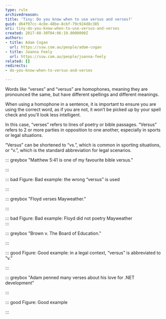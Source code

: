 ```yaml
---
type: rule
archivedreason: 
title: 'Tiny: Do you know when to use versus and verses?'
guid: d64f97cc-4c8e-48be-8cbf-79c924d8c385
uri: tiny-do-you-know-when-to-use-versus-and-verses
created: 2017-08-30T04:06:19.0000000Z
authors:
- title: Adam Cogan
  url: https://ssw.com.au/people/adam-cogan
- title: Joanna Feely
  url: https://ssw.com.au/people/joanna-feely
related: []
redirects:
- do-you-know-when-to-versus-and-verses

---
```


Words like “verses” and “versus” are homophones, meaning they are pronounced the same, but have different spellings and different meanings.

When using a homophone in a sentence, it is important to ensure you are using the correct word, as if you are not, it won’t be picked up by your spell check and you'll look less intelligent.

<!--endintro-->
 In this case, “verses” refers to lines of poetry or bible passages. “Versus” refers to 2 or more parties in opposition to one another, especially in sports or legal situations.



“Versus” can be shortened to “vs.”, which is common in
sporting situations, or “v.”, which is the standard abbreviation for legal
scenarios.  





::: greybox
"Matthew 5:41 is one of my favourite bible versus."

:::

::: bad
Figure: Bad example: the wrong “versus” is used

:::



::: greybox
"Floyd verses Mayweather."

:::

::: bad
Figure: Bad example: Floyd did not poetry
Mayweather  
:::
<dd>
</dd>
::: greybox
"Brown v. The Board of Education."

:::

::: good
Figure: Good example: in a legal context, “versus”
is abbreviated to “v.”

:::
<dd>
</dd>
::: greybox
"Adam penned many verses about his love for .NET development"

:::

::: good
Figure: Good example

:::
